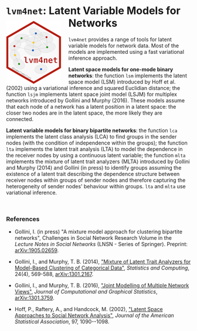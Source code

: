 # `lvm4net`: Latent Variable Models for Networks <img src="man/figures/hex_lvm4net.png" align="left" style="padding-right:20px;padding-top:10px;"/>

`lvm4net` provides a range of tools for latent variable models for network data. Most of the models are implemented using a fast variational inference approach. 

**Latent space models for one-mode binary networks**: the function `lsm` implements the latent space model (LSM) introduced by  Hoff et al. (2002) using a variational inference and squared Euclidian distance; the function `lsjm` implements latent space joint model (LSJM) for multiplex networks introduced by Gollini and Murphy (2016). These models assume that each node of a network has a latent position in a latent space: the closer two nodes are in the latent space, the more likely they are connected.

**Latent variable models for binary bipartite networks**: the function `lca` implements the latent class analysis (LCA) to find groups in the sender nodes (with the condition of independence within the groups); the function `lta` implements the latent trait analysis (LTA) to model the dependence in the receiver nodes by using a continuous latent variable; the function `mlta` implements the mixture of latent trait analyzers (MLTA) introduced by Gollini and Murphy (2014) and Gollini (in press) to identify groups assuming the existence of a latent trait describing the dependence structure between receiver nodes within groups of sender nodes and therefore capturing the heterogeneity of sender nodes' behaviour within groups. `lta` and `mlta` use variational inference.

</br>

### References 

- Gollini, I. (in press) "A mixture model approach for clustering bipartite networks", Challenges in Social Network Research Volume in the *Lecture Notes in Social Networks* (LNSN - Series of Springer). Preprint: [arXiv:1905.02659](http://arxiv.org/abs/1905.02659).

- Gollini, I., and Murphy, T. B. (2014), ["Mixture of Latent Trait Analyzers for Model-Based Clustering of Categorical Data"](http://link.springer.com/article/10.1007/s11222-013-9389-1), *Statistics and Computing*, 24(4), 569-588, [arXiv:1301.2167](http://arxiv.org/abs/1301.2167).

- Gollini, I., and Murphy, T. B. (2016), ["Joint Modelling of Multiple Network Views"](http://www.tandfonline.com/doi/abs/10.1080/10618600.2014.978006#.VJGM9GSsW0c), *Journal of Computational and Graphical Statistics*, [arXiv:1301.3759](http://arxiv.org/abs/1301.3759).

- Hoff, P., Raftery, A., and Handcock, M. (2002), ["Latent Space Approaches to Social Network Analysis"](http://www.tandfonline.com/doi/abs/10.1198/016214502388618906#.VSglXRPF-e4), *Journal of the American Statistical Association*, 97, 1090--1098.
